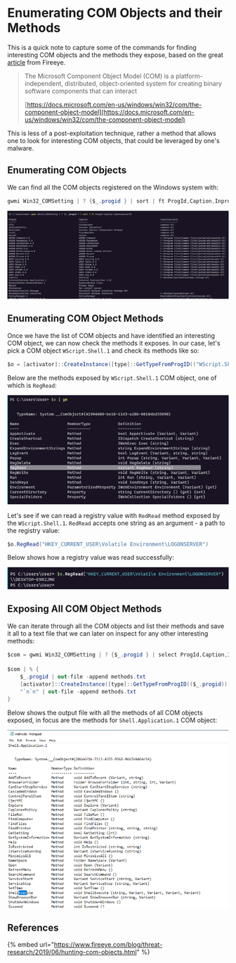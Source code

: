 # Enumerating COM Objects and their Methods

This is a quick note to capture some of the commands for finding interesting COM objects and the methods they expose, based on the great [article](https://www.fireeye.com/blog/threat-research/2019/06/hunting-com-objects.html) from Fireeye.

> The Microsoft Component Object Model \(COM\) is a platform-independent, distributed, object-oriented system for creating binary software components that can interact
>
> [https://docs.microsoft.com/en-us/windows/win32/com/the-component-object-model](https://docs.microsoft.com/en-us/windows/win32/com/the-component-object-model)

This is less of a post-exploitation technique, rather a method that allows one to look for interesting COM objects, that could be leveraged by one's malware.

## Enumerating COM Objects

We can find all the COM objects registered on the Windows system with:

```csharp
gwmi Win32_COMSetting | ? {$_.progid } | sort | ft ProgId,Caption,InprocServer32
```

![](../../.gitbook/assets/image%20%28576%29.png)

## Enumerating COM Object Methods

Once we have the list of COM objects and have identified an interesting COM object, we can now check the methods it exposes. In our case, let's pick a COM object `WScript.Shell.1` and check its methods like so:

```csharp
$o = [activator]::CreateInstance([type]::GetTypeFromProgID(("WScript.Shell.1"))) | gm
```

Below are the methods exposed by `WScript.Shell.1` COM object, one of which is `RegRead`:

![](../../.gitbook/assets/image%20%28609%29.png)

Let's see if we can read a registry value with `RedRead` method exposed by the `WScript.Shell.1`. `RedRead` accepts one string as an argument - a path to the registry value:

```csharp
$o.RegRead("HKEY_CURRENT_USER\Volatile Environment\LOGONSERVER")
```

Below shows how a registry value was read successfully:

![](../../.gitbook/assets/image%20%28538%29.png)

## Exposing All COM Object Methods

We can iterate through all the COM objects and list their methods and save it all to a text file that we can later on inspect for any other interesting methods:

```csharp
$com = gwmi Win32_COMSetting | ? {$_.progid } | select ProgId,Caption,InprocServer32

$com | % {
    $_.progid | out-file -append methods.txt
    [activator]::CreateInstance([type]::GetTypeFromProgID(($_.progid))) | gm | out-file -append methods.txt
    "`n`n" | out-file -append methods.txt
}
```

Below shows the output file with all the methods of all COM objects exposed, in focus are the methods for `Shell.Application.1` COM object:

![](../../.gitbook/assets/image%20%28620%29.png)

## References

{% embed url="https://www.fireeye.com/blog/threat-research/2019/06/hunting-com-objects.html" %}

